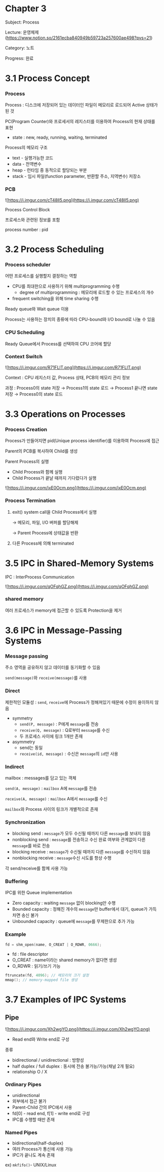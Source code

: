 # Chapter 3

Subject: Process


Lecture: 운영체제 (https://www.notion.so/2161ecba840949b59723a257600ae498?pvs=21)


Category: 노트


Progress: 완료


# 3.1 Process Concept

### Process

Process : 디스크에 저장되어 있는 데이터인 파일이 메모리로 로드되어 Active 상태가 된 것

PC(Program Counter)와 프로세서의 레지스터를 이용하여 Process의 현재 상태를 표현

- state : new, ready, running, waiting, terminated

Process의 메모리 구조

- text - 실행가능한 코드
- data - 전역변수
- heap - 런타임 중 동적으로 할당되는 부분
- stack - 임시 파일(function parameter, 반환할 주소, 지역변수) 저장소

### PCB

![https://i.imgur.com/cT48ll5.png](https://i.imgur.com/cT48ll5.png)

Process Control Block

프로세스와 관련된 정보를 포함

process number : pid

# 3.2 Process Scheduling

### Process scheduler

어떤 프로세스를 실행할지 결정하는 역할

- CPU를 최대한으로 사용하기 위해 multiprogramming 수행
    - degree of multiprogramming : 메모리에 로드할 수 있는 프로세스의 개수
- frequent switching을 위해 time sharing 수행

Ready queue와 Wait queue 이용

Process는 사용하는 장치의 종류에 따라 CPU-bound와 I/O bound로 나눌 수 있음

### CPU Scheduling

Ready Queue에서 Process를 선택하여 CPU 코어에 할당

### Context Switch

![https://i.imgur.com/R71FLlT.png](https://i.imgur.com/R71FLlT.png)

Context : CPU 레지스터 값, Process 상태, PCB의 메모리 관리 정보

과정 : Process0의 state 저장 → Process1의 state 로드 → Process1 끝나면 state 저장 → Process0의 state 로드

# 3.3 Operations on Processes

### Process Creation

Process가 만들어지면 pid(Unique process identifier)를 이용하여 Process에 접근

Parent의 PCB를 복사하여 Child를 생성

Parent Process의 실행

- Child Process와 함께 실행
- Child Process가 끝날 때까지 기다렸다가 실행

![https://i.imgur.com/ixE0Ocm.png](https://i.imgur.com/ixE0Ocm.png)

### Process Termination

1. exit() system call을 Child Process에서 실행
    
    → 메모리, 파일, I/O 버퍼를 할당해제
    
    → Parent Process에 상태값을 반환
    
2. 다른 Process에 의해 terminated

# 3.5 IPC in Shared-Memory Systems

IPC : InterProcess Communication

![https://i.imgur.com/qOFqhGZ.png](https://i.imgur.com/qOFqhGZ.png)

### shared memory

여러 프로세스가 memory에 접근할 수 있도록 Protection을 제거

# 3.6 IPC in Message-Passing Systems

### Message passing

주소 영역을 공유하지 않고 데이터를 동기화할 수 있음

`send(message)`와 `receive(message)`를 사용

### Direct

제한적인 모듈성 : `send`, `receive`에 Process가 정해져있기 때문에 수정이 용이하지 않음

- symmetry
    - `send(P, message)` : P에게 `message`를 전송
    - `receive(Q, message)` : Q로부터 `message`를 수신
    - 두 프로세스 사이에 링크 1개만 존재
- asymmetry
    - send는 동일
    - `receive(id, message)` : 수신은 `message`의 `id`만 사용

### Indirect

mailbox : messages를 담고 있는 객체

`send(A, message)` : `mailbox` A에 `message`를 전송

`receive(A, message)` : `mailbox` A에서 `message`를 수신

`mailbox`와 Process 사이의 링크가 개별적으로 존재

### Synchronization

- blocking send : `message`가 모두 수신될 때까지 다른 `message`를 보내지 않음
- nonblocking send : `message`를 전송하고 수신 완료 여부와 관계없이 다른 `message`를 바로 전송
- blocking receive : `message`가 수신될 때까지 다른 `message`를 수신하지 않음
- nonblocking receive : `message`수신 시도를 항상 수행

각 send/receive를 함께 사용 가능

### Buffering

IPC를 위한 Queue implementation

- Zero capacity : waiting `message` 없이 blocking만 수행
- Bounded capacity : 정해진 개수의 `message`만 buffer에서 대기, queue가 가득 차면 송신 불가
- Unbounded capacity : queue에 `message`를 무제한으로 추가 가능

### Example

```c
fd = shm_open(name, O_CREAT | O_RDWR, 0666);
```

- fd : file descriptor
- O_CREAT : name이라는 shared memory가 없다면 생성
- O_RDWR : 읽기/쓰기 가능

```c
ftruncate(fd, 4096); // 메모리의 크기 설정
mmap(); // memory-mapped file 생성
```

# 3.7 Examples of IPC Systems

## Pipe

![https://i.imgur.com/Xh2wgYO.png](https://i.imgur.com/Xh2wgYO.png)

- Read end와 Write end로 구성

종류

- bidirectional / unidirectional : 방향성
- half duplex / full duplex : 동시에 전송 불가능/가능(채널 2개 필요)
- relationship O / X

### Ordinary Pipes

- unidirectional
- 외부에서 접근 불가
- Parent-Child 간의 IPC에서 사용
- fd[0] - read end, f[1] - write end로 구성
- IPC를 수행할 때만 존재

### Named Pipes

- bidirectional(half-duplex)
- 여러 Process가 통신에 사용 가능
- IPC가 끝나도 계속 존재

ex) `mkfifo()`- UNIX/Linux
